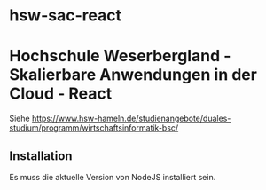 # hsw-sac-react

# Hochschule Weserbergland - Skalierbare Anwendungen in der Cloud - React

Siehe https://www.hsw-hameln.de/studienangebote/duales-studium/programm/wirtschaftsinformatik-bsc/

## Installation

Es muss die aktuelle Version von NodeJS installiert sein.
